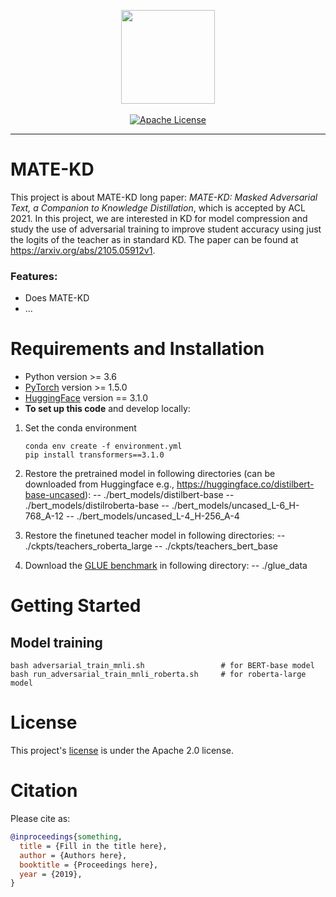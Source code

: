 <p align="center">
  <img src="https://avatars.githubusercontent.com/u/12619994?s=200&v=4" width="150">
  <br />
  <br />
  <a href="LICENSE"><img alt="Apache License" src="https://img.shields.io/badge/License-Apache%202.0-blue.svg" /></a>
</p>

--------------------------------------------------------------------------------

# MATE-KD 

This project is about MATE-KD long paper: *MATE-KD: Masked Adversarial Text, a Companion to Knowledge Distillation*, which is accepted by ACL 2021. 
In this project, we are interested in KD for model compression and study the use of adversarial training to improve student accuracy using just the logits of the teacher as in standard KD.
The paper can be found at https://arxiv.org/abs/2105.05912v1.

### Features:

* Does MATE-KD
* ...

# Requirements and Installation

* Python version >= 3.6
* [PyTorch](http://pytorch.org/) version >= 1.5.0
* [HuggingFace](https://huggingface.co/) version == 3.1.0
* **To set up this code** and develop locally:

1.  Set the conda environment
      ```
      conda env create -f environment.yml
      pip install transformers==3.1.0
      ```

2. Restore the pretrained model in following directories (can be downloaded from Huggingface e.g., https://huggingface.co/distilbert-base-uncased):
    -- ./bert_models/distilbert-base
    -- ./bert_models/distilroberta-base
    -- ./bert_models/uncased_L-6_H-768_A-12
    -- ./bert_models/uncased_L-4_H-256_A-4

3. Restore the finetuned teacher model in following directories:
   -- ./ckpts/teachers_roberta_large
   -- ./ckpts/teachers_bert_base

4. Download the [GLUE benchmark](https://gluebenchmark.com/) in following directory:
 	 -- ./glue_data

# Getting Started

## Model training
```
bash adversarial_train_mnli.sh                 # for BERT-base model
bash run_adversarial_train_mnli_roberta.sh     # for roberta-large model
```

# License

This project's [license](LICENSE) is under the Apache 2.0 license.

# Citation

Please cite as:

``` bibtex
@inproceedings{something,
  title = {Fill in the title here},
  author = {Authors here},
  booktitle = {Proceedings here},
  year = {2019},
}
```
